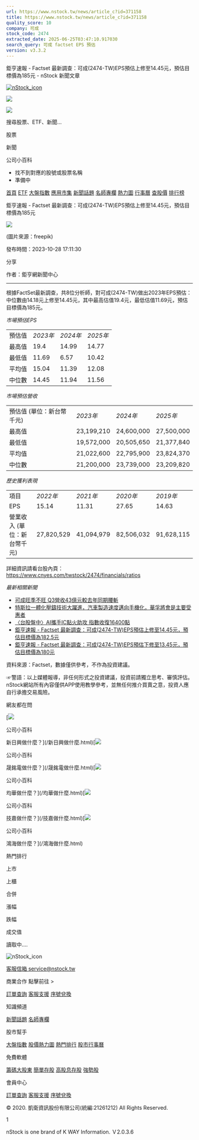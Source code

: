 ```yaml
---
url: https://www.nstock.tw/news/article_c?id=371158
title: https://www.nstock.tw/news/article_c?id=371158
quality_score: 10
company: 可成
stock_code: 2474
extracted_date: 2025-06-25T03:47:10.917030
search_query: 可成 factset EPS 預估
version: v3.3.2
---
```


鉅亨速報 - Factset 最新調查：可成(2474-TW)EPS預估上修至14.45元，預估目標價為185元 - nStock 新聞文章


[![nStock_icon](/img/nStock_icon_2.png)](/)

![](/img/invalid-name@3x.png)

![](/img/invalid-name@3x.png)

搜尋股票、ETF、新聞...

股票

新聞

公司小百科

* 找不到對應的股號或股票名稱
* 準備中

[首頁](/) [ETF](/etf/) [大盤指數](/market_index/) [應用市集](/market/) [新聞話題](/news/) [名師專欄](/author/) [熱力圖](/market_index/heatmap) [行事曆](/calendar) [查股價](/chat_stock) [排行榜](/rank/)

鉅亨速報 - Factset 最新調查：可成(2474-TW)EPS預估上修至14.45元，預估目標價為185元

![](https://storage.googleapis.com/nstock-cloud/stock_type_img/031/1.jpg)

(圖片來源：freepik)

發布時間：2023-10-28 17:11:30

分享

作者：鉅亨網新聞中心

---

 

根據FactSet最新調查，共8位分析師，對可成(2474-TW)做出2023年EPS預估：中位數由14.18元上修至14.45元，其中最高估值19.4元，最低估值11.69元，預估目標價為185元。

*市場預估EPS*

|  |  |  |  |
| --- | --- | --- | --- |
| 預估值 | *2023年* | *2024年* | *2025年* |
| 最高值 | 19.4 | 14.99 | 14.77 |
| 最低值 | 11.69 | 6.57 | 10.42 |
| 平均值 | 15.04 | 11.39 | 12.08 |
| 中位數 | 14.45 | 11.94 | 11.56 |

*市場預估營收*

|  |  |  |  |
| --- | --- | --- | --- |
| 預估值 (單位：新台幣千元) | *2023年* | *2024年* | *2025年* |
| 最高值 | 23,199,210 | 24,600,000 | 27,500,000 |
| 最低值 | 19,572,000 | 20,505,650 | 21,377,840 |
| 平均值 | 21,022,600 | 22,795,900 | 23,824,370 |
| 中位數 | 21,200,000 | 23,739,000 | 23,209,820 |

*歷史獲利表現*

|  |  |  |  |  |
| --- | --- | --- | --- | --- |
| 項目 | *2022年* | *2021年* | *2020年* | *2019年* |
| EPS | 15.14 | 11.31 | 27.65 | 14.63 |
| 營業收入 (單位：新台幣千元) | 27,820,529 | 41,094,979 | 82,506,032 | 91,628,115 |

詳細資訊請看台股內頁：  
<https://www.cnyes.com/twstock/2474/financials/ratios>

*最新相關新聞*

* [可成旺季不旺 Q3營收43億元較去年同期腰斬](https://news.cnyes.com/news/id/5340445)
* [特斯拉一體化壓鑄技術大躍進，汽車製造速度邁向手機化，華孚將會是主要受惠者](https://news.cnyes.com/news/id/5335629)
* [〈台股盤中〉AI攜手IC點火助攻 指數收復16400點](https://news.cnyes.com/news/id/5332668)
* [鉅亨速報 - Factset 最新調查：可成(2474-TW)EPS預估上修至14.45元，預估目標價為182.5元](https://news.cnyes.com/news/id/5329538)
* [鉅亨速報 - Factset 最新調查：可成(2474-TW)EPS預估下修至13.45元，預估目標價為180元](https://news.cnyes.com/news/id/5328485)

資料來源：Factset，數據僅供參考，不作為投資建議。

☞警語：以上媒體報導，非任何形式之投資建議，投資前請獨立思考、審慎評估。nStock網站所有內容僅供APP使用教學參考，並無任何推介買賣之意，投資人應自行承擔交易風險。

網友都在問

[![](/img/recommend_icon/graduate.png)

公司小百科

新日興做什麼？](/新日興做什麼.html)[![](/img/recommend_icon/graduate.png)

公司小百科

晟銘電做什麼？](/晟銘電做什麼.html)[![](/img/recommend_icon/graduate.png)

公司小百科

均華做什麼？](/均華做什麼.html)[![](/img/recommend_icon/graduate.png)

公司小百科

技嘉做什麼？](/技嘉做什麼.html)[![](/img/recommend_icon/graduate.png)

公司小百科

鴻海做什麼？](/鴻海做什麼.html)

熱門排行

上市

上櫃

合併

漲幅

跌幅

成交值

讀取中....

![nStock_icon](/img/nStock_icon_2.png)

[客服信箱 service@nstock.tw](mailto:service@nstock.tw)

商業合作 點擊前往 >

[訂單查詢](/user/) [客服支援](mailto:service@nstock.tw) [序號兌換](/coupon/)

知識頻道

[新聞話題](/news/) [名師專欄](/author/)

股市幫手

[大盤指數](/market_index) [股價熱力圖](/market_index/heatmap) [熱門排行](/chat_stock) [股市行事曆](/calendar)

免費軟體

[籌碼大股東](/stock_chip/) [簡單存股](/easy_stock/) [高股息存股](/rich_stock/) [強勢股](/super_stock/)

會員中心

[訂單查詢](/user/) [客服支援](mailto:service@nstock.tw) [序號兌換](/coupon/)

© 2020. 凱衛資訊股份有限公司(統編:21261212) All Rights Reserved.

1

nStock is one brand of K WAY Information. Ｖ2.0.3.6